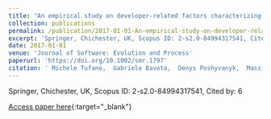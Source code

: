 ```yaml
---
title: "An empirical study on developer-related factors characterizing fix-inducing commits"
collection: publications
permalink: /publication/2017-01-01-An-empirical-study-on-developer-related-factors-characterizing-fix-inducing-commits
excerpt: 'Springer, Chichester, UK, Scopus ID: 2-s2.0-84994317541, Cited by: 6'
date: 2017-01-01
venue: 'Journal of Software: Evolution and Process'
paperurl: 'https://doi.org/10.1002/smr.1797'
citation: ' Michele Tufano,  Gabriele Bavota,  Denys Poshyvanyk,  Massimiliano Di,  Rocco Oliveto,  Andrea De, &quot;An empirical study on developer-related factors characterizing fix-inducing commits.&quot; Journal of Software: Evolution and Process, 2017.'
---
```

Springer, Chichester, UK, Scopus ID: 2-s2.0-84994317541, Cited by: 6

[Access paper here](https://doi.org/10.1002/smr.1797){:target="_blank"}
